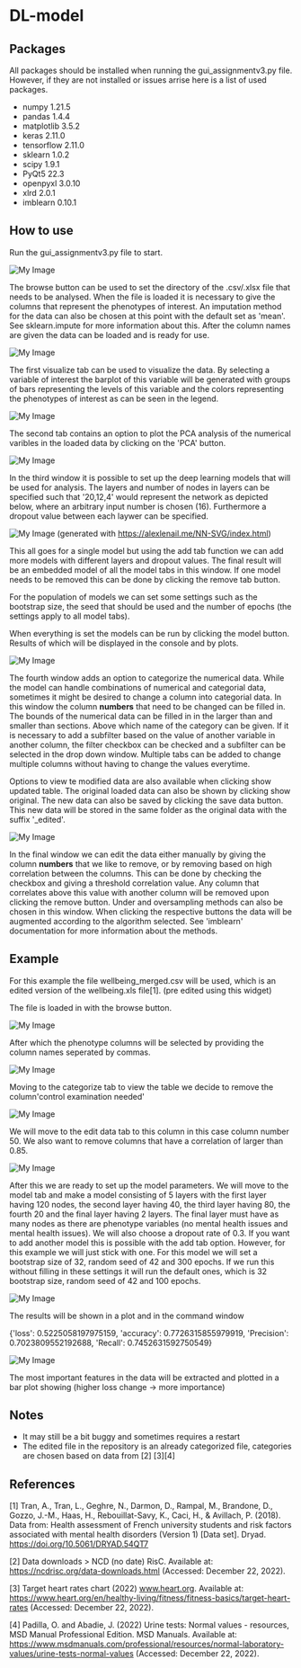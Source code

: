 # DL-model

## Packages
All packages should be installed when running the gui_assignmentv3.py file.
However, if they are not installed or issues arrise here is a list of used packages.

- numpy 1.21.5
- pandas 1.4.4
- matplotlib 3.5.2
- keras 2.11.0
- tensorflow 2.11.0
- sklearn 1.0.2
- scipy 1.9.1
- PyQt5 22.3
- openpyxl 3.0.10
- xlrd 2.0.1
- imblearn 0.10.1

## How to use

Run the gui_assignmentv3.py file to start.

![My Image](Images/first_window.PNG)

The browse button can be used to set the directory of the .csv/.xlsx file that needs to be analysed.
When the file is loaded it is necessary to give the columns that represent the phenotypes of interest.
An imputation method for the data can also be chosen at this point with the default set as 'mean'.
See sklearn.impute for more information about this.
After the column names are given the data can be loaded and is ready for use.


![My Image](Images/boxplot_window.PNG)

The first visualize tab can be used to visualize the data. By selecting a variable of interest the
barplot of this variable will be generated with groups of bars representing the levels of this variable and 
the colors representing the phenotypes of interest as can be seen in the legend.


![My Image](Images/second_window.PNG)

The second tab contains an option to plot the PCA analysis of the numerical varibles in the loaded data
by clicking on the 'PCA' button.

![My Image](Images/third_window.PNG)

In the third window it is possible to set up the deep learning models that will be used for analysis.
The layers and number of nodes in layers can be specified such that '20,12,4' would represent the network as
depicted below, where an arbitrary input number is chosen (16). Furthermore a dropout value between each laywer can be specified.

![My Image](Images/model_illus.PNG)
(generated with https://alexlenail.me/NN-SVG/index.html)

This all goes for a single model but using the add tab function we can add more models with different layers
and dropout values. The final result will be an embedded model of all the model tabs in this window.
If one model needs to be removed this can be done by clicking the remove tab button.

For the population of models we can set some settings such as the bootstrap size, the seed that should be used
and the number of epochs (the settings apply to all model tabs).

When everything is set the models can be run by clicking the model button. Results of which will be displayed in
the console and by plots.

![My Image](Images/fourth_window.PNG)

The fourth window adds an option to categorize the numerical data. While the model can handle combinations of
numerical and categorial data, sometimes it might be desired to change a column into categorial data.
In this window the column **numbers** that need to be changed can be filled in. The bounds of the numerical data 
can be filled in in the larger than and smaller than sections. Above which name of the category can be given.
If it is necessary to add a subfilter based on the value of another variable in another column,
the filter checkbox can be checked and a subfilter can be selected in the drop down window.
Multiple tabs can be added to change multiple columns without having to change the values everytime.

Options to view te modified data are also available when clicking show updated table.
The original loaded data can also be shown by clicking show original.
The new data can also be saved by clicking the save data button. This new data will be stored in the same folder
as the original data with the suffix '_edited'.


![My Image](Images/fifth_window.PNG)

In the final window we can edit the data either manually by giving the column **numbers** that we like to remove,
or by removing based on high correlation between the columns. This can be done by checking the checkbox and giving
a threshold correlation value. Any column that correlates above this value with another column will be removed upon
clicking the remove button.
Under and oversampling methods can also be chosen in this window. When clicking the respective buttons the data 
will be augmented according to the algorithm selected.
See 'imblearn' documentation for more information about the methods.


## Example

For this example the file wellbeing_merged.csv will be used, which is an edited version of the wellbeing.xls file[1].
(pre edited using this widget)

The file is loaded in with the browse button.

![My Image](Images/pheno.PNG)

After which the phenotype columns will be selected by providing the column names seperated by commas.

![My Image](Images/table.PNG)

Moving to the categorize tab to view the table we decide to remove the column'control examination needed'

![My Image](Images/remove.PNG)

We will move to the edit data tab to this column in this case column number 50.
We also want to remove columns that have a correlation of larger than 0.85.

![My Image](Images/setup.PNG)

After this we are ready to set up the model parameters.
We will move to the model tab and make a model consisting of 5 layers with the first layer having 120 nodes,
the second layer having 40, the third layer having 80, the fourth 20 and the final layer having 2 layers. The final layer must have as many nodes as 
there are phenotype variables (no mental health issues and mental health issues).
We will also choose a dropout rate of 0.3. If you want to add another model this is possible with the add tab option.
However, for this example we will just stick with one. For this model we will set a bootstrap size of 32,
random seed of 42 and 300 epochs. If we run this without filling in these settings it will run the default ones,
which is 32 bootstrap size, random seed of 42 and 100 epochs.

![My Image](Images/resultplot.PNG)

The results will be shown in a plot and in the command window

{'loss': 0.5225058197975159, 'accuracy': 0.7726315855979919, 'Precision': 0.7023809552192688, 'Recall': 0.7452631592750549}


![My Image](Images/vars.PNG)

The most important features in the data will be extracted and plotted in a bar plot showing
(higher loss change -> more importance)

## Notes

- It may still be a bit buggy and sometimes requires a restart 
- The edited file in the repository is an already categorized file, categories are chosen based on data from [2]
[3][4]



## References

[1] Tran, A., Tran, L., Geghre, N., Darmon, D., Rampal, M., Brandone, D., Gozzo, J.-M., Haas, H., Rebouillat-Savy, K., Caci, H., & Avillach, P. (2018). Data from: Health assessment of French university students and risk factors associated with mental health disorders (Version 1) [Data set]. Dryad. https://doi.org/10.5061/DRYAD.54QT7

[2] Data downloads &gt; NCD (no date) RisC. Available at: https://ncdrisc.org/data-downloads.html (Accessed: December 22, 2022). 

[3] Target heart rates chart (2022) www.heart.org. Available at: https://www.heart.org/en/healthy-living/fitness/fitness-basics/target-heart-rates (Accessed: December 22, 2022). 

[4] Padilla, O. and Abadie, J. (2022) Urine tests: Normal values - resources, MSD Manual Professional Edition. MSD Manuals. Available at: https://www.msdmanuals.com/professional/resources/normal-laboratory-values/urine-tests-normal-values (Accessed: December 22, 2022). 